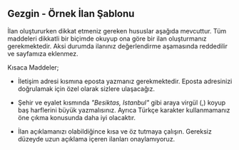 ## Gezgin - Örnek İlan Şablonu

İlan oluştururken dikkat etmeniz gereken hususlar aşağıda mevcuttur. Tüm maddeleri dikkatli bir biçimde okuyup ona göre bir ilan oluşturmanız gerekmektedir. Aksi durumda ilanınız değerlendirme aşamasında reddedilir ve sayfamıza eklenmez.


Kısaca Maddeler;
- İletişim adresi kısmına eposta yazmanız gerekmektedir. Eposta adresinizi doğrulamak için özel olarak sizlere ulaşacağız.

- Şehir ve eyalet kısmında _"Besiktas, Istanbul"_ gibi araya virgül (,) koyup baş harflerini büyük yazmalısınız. Ayrıca Türkçe karakter kullanmamanız öne çıkma konusunda daha iyi olacaktır.

- İlan açıklamanızı olabildiğince kısa ve öz tutmaya çalışın. Gereksiz düzeyde uzun açıklama içeren ilanları onaylamıyoruz.